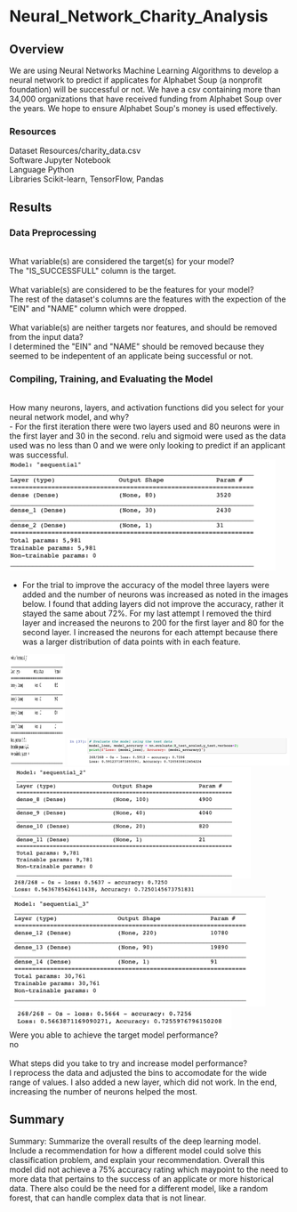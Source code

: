 # Neural_Network_Charity_Analysis

## Overview
We are using Neural Networks Machine Learning Algorithms to develop a neural network to predict if applicates for Alphabet Soup (a nonprofit foundation) will be successful or not. We have a csv containing more than 34,000 organizations that have received funding from Alphabet Soup over the years. We hope to ensure Alphabet Soup's money is used effectively. 

### Resources
Dataset Resources/charity_data.csv</br>
Software Jupyter Notebook</br>
Language Python</br>
Libraries Scikit-learn, TensorFlow, Pandas


## Results

### Data Preprocessing</br>
</br>
What variable(s) are considered the target(s) for your model?</br>
The "IS_SUCCESSFULL" column is the target.
</br>
</br>
What variable(s) are considered to be the features for your model?</br>
The rest of the dataset's columns are the features with the expection of the "EIN" and "NAME" column which were dropped.
</br>
</br>
What variable(s) are neither targets nor features, and should be removed from the input data?</br>
I determined the "EIN" and "NAME" should be removed because they seemed to be indepentent of an applicate being successful or not.

### Compiling, Training, and Evaluating the Model</br>
</br>
How many neurons, layers, and activation functions did you select for your neural network model, and why?</br>
- For the first iteration there were two layers used and 80 neurons were in the first layer and 30 in the second. relu and sigmoid were used as the data used was no less than 0 and we were only looking to predict if an applicant was successful.
<img src="Resources/first_summary.png" with=100 height=200>

- For the trial to improve the accuracy of the model three layers were added and the number of neurons was increased as noted in the images below. I found that adding layers did not improve the accuracy, rather it stayed the same about 72%. For my last attempt I removed the third layer and increased the neurons to 200 for the first layer and 80 for the second layer. I increased the neurons for each attempt because there was a larger distribution of data points with in each feature.


<img src="Resources/second_summary.png" width=100 height=200>
<img src="Resources/second_result.png" width=400>
<img src="Resources/third_summary.png" with=100 height=200>
<img src="Resources/third_result.png" width=400>
<img src="Resources/fourth_summary.png" with=100 height=200>
<img src="Resources/fourth_result.png" width=400>
</br>
Were you able to achieve the target model performance?</br>
no
</br></br>
What steps did you take to try and increase model performance?</br>
I reprocess the data and adjusted the bins to accomodate for the wide range of values. I also added a new layer, which did not work. In the end, increasing the number of neurons helped the most.

## Summary
Summary: Summarize the overall results of the deep learning model. Include a recommendation for how a different model could solve this classification problem, and explain your recommendation.
Overall this model did not achieve a 75% accuracy rating which maypoint to the need to more data that pertains to the success of an applicate or more historical data. There also could be the need for a different model, like a random forest, that can handle complex data that is not linear.


